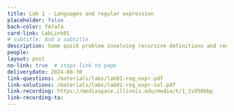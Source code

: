 ```yaml
---
title: Lab 1 - Languages and regular expression
placeholder: false
back-color: f4fafa
card-link: LabLink01
# subtitle: And a subtitle
description: Some quick problem involving recursive definitions and regular expressions.  
people:
layout: post
no-link: true  # stops link to page 
deliverydate: 2024-08-30
link-questions: /materials/labs/lab01-reg_expr.pdf
link-solutions: /materials/labs/lab01-reg_expr-sol.pdf
link-recording: https://mediaspace.illinois.edu/media/t/1_1v956bbp
link-recording-ta:
---
```










